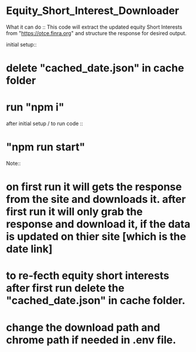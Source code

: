 # Equity_Short_Interest_Downloader

What it can do ::
This code will extract the updated equity Short Interests from  "https://otce.finra.org" and structure the response for desired output.

initial setup::
# delete "cached_date.json" in cache folder 
# run "npm i"

after initial setup / to run code ::
# "npm run start"

Note::
# on first run it will gets the response from the site and downloads it. after first run it will only grab the response and download it, if the data is updated on thier site [which is the date link]
# to re-fecth equity short interests after first run delete the "cached_date.json" in cache folder.
# change the download path and chrome path if needed in .env file.


